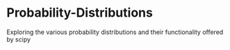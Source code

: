 # Probability-Distributions
Exploring the various probability distributions and their functionality offered by scipy
